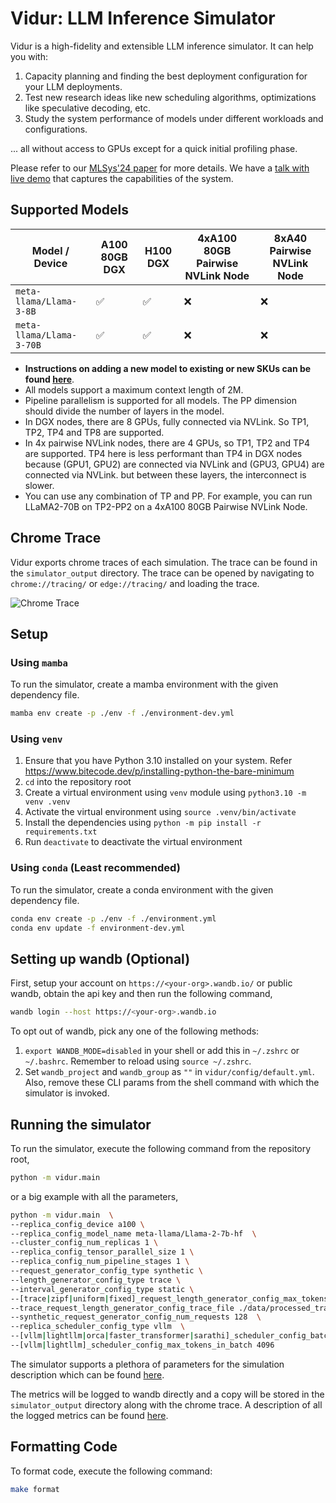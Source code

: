 # Vidur: LLM Inference Simulator

Vidur is a high-fidelity and extensible LLM inference simulator. It can help you with:

1. Capacity planning and finding the best deployment configuration for your LLM deployments.
2. Test new research ideas like new scheduling algorithms, optimizations like speculative decoding, etc.
3. Study the system performance of models under different workloads and configurations.

... all without access to GPUs except for a quick initial profiling phase.

Please refer to our [MLSys'24 paper](https://arxiv.org/abs/2405.05465) for more details.
We have a [talk with live demo](https://mlsys.org/virtual/2024/poster/2667) that captures the capabilities of the system.

## Supported Models

| Model / Device | A100 80GB DGX | H100 DGX | 4xA100 80GB Pairwise NVLink Node | 8xA40 Pairwise NVLink Node |
| --- | --- | --- | --- | --- |
| `meta-llama/Llama-3-8B` | ✅ | ✅ | ❌ | ❌ |
| `meta-llama/Llama-3-70B` | ✅ | ✅ | ❌ | ❌ |

* __Instructions on adding a new model to existing or new SKUs can be found [here](docs/profiling.md)__.
* All models support a maximum context length of 2M.
* Pipeline parallelism is supported for all models. The PP dimension should divide the number of layers in the model.
* In DGX nodes, there are 8 GPUs, fully connected via NVLink. So TP1, TP2, TP4 and TP8 are supported.
* In 4x pairwise NVLink nodes, there are 4 GPUs, so TP1, TP2 and TP4 are supported. TP4 here is less performant than TP4 in DGX nodes because (GPU1, GPU2) are connected via NVLink and (GPU3, GPU4) are connected via NVLink. but between these layers, the interconnect is slower.
* You can use any combination of TP and PP. For example, you can run LLaMA2-70B on TP2-PP2 on a 4xA100 80GB Pairwise NVLink Node.

## Chrome Trace

Vidur exports chrome traces of each simulation. The trace can be found in the `simulator_output` directory. The trace can be opened by navigating to `chrome://tracing/` or `edge://tracing/` and loading the trace.

![Chrome Trace](./assets/chrome_trace.png)

## Setup

### Using `mamba`

To run the simulator, create a mamba environment with the given dependency file.

```sh
mamba env create -p ./env -f ./environment-dev.yml
```

### Using `venv`

1. Ensure that you have Python 3.10 installed on your system. Refer <https://www.bitecode.dev/p/installing-python-the-bare-minimum>
2. `cd` into the repository root
3. Create a virtual environment using `venv` module using `python3.10 -m venv .venv`
4. Activate the virtual environment using `source .venv/bin/activate`
5. Install the dependencies using `python -m pip install -r requirements.txt`
6. Run `deactivate` to deactivate the virtual environment

### Using `conda` (Least recommended)

To run the simulator, create a conda environment with the given dependency file.

```sh
conda env create -p ./env -f ./environment.yml
conda env update -f environment-dev.yml
```

## Setting up wandb (Optional)

First, setup your account on `https://<your-org>.wandb.io/` or public wandb, obtain the api key and then run the following command,

```sh
wandb login --host https://<your-org>.wandb.io
```

To opt out of wandb, pick any one of the following methods:

1. `export WANDB_MODE=disabled` in your shell or add this in `~/.zshrc` or `~/.bashrc`. Remember to reload using `source ~/.zshrc`.
2. Set `wandb_project` and `wandb_group` as `""` in `vidur/config/default.yml`. Also, remove these CLI params from the shell command with which the simulator is invoked.

## Running the simulator

To run the simulator, execute the following command from the repository root,

```sh
python -m vidur.main
```

or a big example with all the parameters,

```sh
python -m vidur.main  \
--replica_config_device a100 \
--replica_config_model_name meta-llama/Llama-2-7b-hf  \
--cluster_config_num_replicas 1 \
--replica_config_tensor_parallel_size 1 \
--replica_config_num_pipeline_stages 1 \
--request_generator_config_type synthetic \
--length_generator_config_type trace \
--interval_generator_config_type static \
--[trace|zipf|uniform|fixed]_request_length_generator_config_max_tokens 4096 \
--trace_request_length_generator_config_trace_file ./data/processed_traces/arxiv_summarization_stats_llama2_tokenizer_filtered_v2.csv \
--synthetic_request_generator_config_num_requests 128  \
--replica_scheduler_config_type vllm  \
--[vllm|lightllm|orca|faster_transformer|sarathi]_scheduler_config_batch_size_cap 256  \
--[vllm|lightllm]_scheduler_config_max_tokens_in_batch 4096
```

The simulator supports a plethora of parameters for the simulation description which can be found [here](docs/launch_parameters.md).

The metrics will be logged to wandb directly and a copy will be stored in the `simulator_output` directory along with the chrome trace. A description of all the logged metrics can be found [here](docs/metrics.md).

## Formatting Code

To format code, execute the following command:

```sh
make format
```
